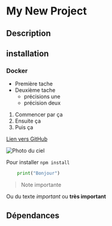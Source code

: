 # My New Project

## Description

## installation

### Docker

- Première tache
- Deuxième tache
    - précisions une
    - précision deux

1) Commencer par ça
2) Ensuite ça
3) Puis ça

[Lien vers GitHub](https://github.com/)

![Photo du ciel](https://ombelliscience.fr/uploads/1573636847-ciel.jpg)


Pour installer `npm install`

```py
    print("Bonjour")
```

> Note importante

Ou du texte *important* ou **très important**



## Dépendances
